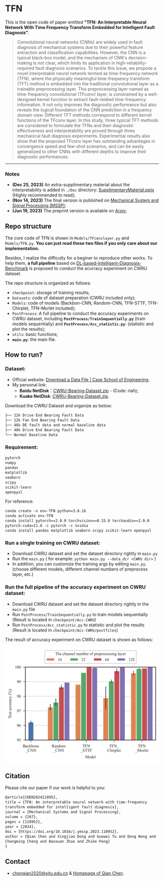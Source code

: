 # TFN


This is the open code of paper entitled **"TFN: An Interpretable Neural Network With Time Frequency Transform Embedded for Intelligent Fault Diagnosis"**.
> Convolutional neural networks (CNNs) are widely used in fault diagnosis of mechanical systems due to their powerful feature extraction and classification capabilities. However, the CNN is a typical black-box model, and the mechanism of CNN's decision-making is not clear, which limits its application in high-reliability-required fault diagnosis scenarios. To tackle this issue,  we propose a novel interpretable neural network termed as time-frequency network (TFN), where the physically meaningful time-frequency transform (TFT) method is embedded into the traditional convolutional layer as a trainable preprocessing layer. This preprocessing layer named as time-frequency convolutional (TFconv) layer, is constrained by a well-designed kernel function to extract fault-related time-frequency information. It not only improves the diagnostic performance but also reveals the logical foundation of the CNN prediction in a frequency domain view. Different TFT methods correspond to different kernel functions of the TFconv layer. In this study, three typical TFT methods are considered to formulate the TFNs and their diagnostic effectiveness and interpretability are proved through three mechanical fault diagnosis experiments.  Experimental results also show that the proposed TFconv layer has outstanding advantages in convergence speed and few-shot scenarios, and can be easily generalized to other CNNs with different depths to improve their diagnostic performances.
---

### Notes

* **(Dec 25, 2023)** An extra-supplimentary material about the interpretability is added in `./Doc` directory: [SupplimentaryMaterial.pptx](./Doc/ExtraSupplimentaryMaterial.pptx) (Highly recommended to read);
* **(Nov 14, 2023)** The final version is published on [Mechanical System and Signal Processing (MSSP)](https://www.sciencedirect.com/science/article/pii/S0888327023008609);
* **(Jun 19, 2023)** The preprint version is available on [Arxiv](https://arxiv.org/abs/2209.01992);


## Repo structure

The core code of TFN is shown in `Models/TFconvlayer.py` and `Models/TFN.py`. **You can just read these two files if you only care about our implementation.**

Besides, I realize the difficulty for a beginer to reproduce other works. To help them, **a full pipeline** based on [DL-based-Intelligent-Diagnosis-Benchmark](https://github.com/ZhaoZhibin/DL-based-Intelligent-Diagnosis-Benchmark) is proposed to conduct the acurracy experiment on CWRU dataset.

The repo structure is organized as follows:
* `checkpoint`: storage of training results;
* `Datasets`: code of dataset preparation (CWRU included only);
* `Models`: code of models (Backbon-CNN, Random-CNN, TFN-STTF, TFN-Chirplet, TFN-Morlet included);
* `PostProcess`: A full pipeline to conduct the accuracy experiments on CWRU dataset, including **`PostProcess/TrainSequentially.py`** (train models sequentially) and  **`PostProcess/Acc_statistic.py`**: (statistic and plot the results);
* `utils`: basic functions;
* **`main.py`**: the main file.

## How to run?

### Dataset: 

* Official website: [Download a Data File | Case School of Engineering](https://engineering.case.edu/bearingdatacenter/download-data-file);
* My personal link:  
  * **Baidu NetDisk**：[CWRU-Bearing-Dataset.zip](https://pan.baidu.com/s/1Q7vXZi3BG6205nzKO57scg?pwd=riah) - (Code: riah);
  * **Kuake NetDisk**: [CWRU-Bearing-Dataset.zip](https://pan.quark.cn/s/7334676ce5be).


Download the CWRU Dataset and organize as below:

```
├── 12k Drive End Bearing Fault Data
├── 12k Fan End Bearing Fault Data
├── 48k DE fault data and normal baseline data
├── 48k Drive End Bearing Fault Data
└── Normal Baseline Data
```

### Requirement:
```
pytorch
numpy
pandas
matplotlib
seaborn
scipy
scikit-learn
openpyxl
```
For reference:
```
conda create -n env-TFN python=3.8.16
conda activate env-TFN
conda install pytorch==2.0.0 torchvision==0.15.0 torchaudio==2.0.0 pytorch-cuda=11.8 -c pytorch -c nvidia
conda install pandas matplotlib seaborn scipy scikit-learn openpyxl
```

### Run a single training on CWRU dataset:

* Download CWRU dataset and set the dataset directory rightly in `main.py`
* Run the `main.py`  ( for example:  `python main.py --data_dir <CWRU dir>` )
* In addition, you can customize the training args by editing `main.py`. (choose different models, different channel numbers of preprocess layer, etc.)


### Run the full pipeline of the accuracy experiment on CWRU dataset:
* Download CWRU dataset and set the dataset directory rightly in the `main.py` file
* Run `PostProcess/TrainSequentially.py` to train models sequentially (Result is located in `checkpoint/Acc-CWRU`)
* Run `PostProcess/Acc_statistic.py` to statistic and plot the results (Result is located in `checkpoint/Acc-CWRU/postfiles`)


The result of accuracy experiment on CWRU dataset is shown as follows:

![1](./Doc/Figures/2-TestAcc-withlegend.jpg)

## Citation
Please cite our paper if our work is helpful to you: 
```
@article{CHEN2024110952,
title = {TFN: An interpretable neural network with time-frequency transform embedded for intelligent fault diagnosis},
journal = {Mechanical Systems and Signal Processing},
volume = {207},
pages = {110952},
year = {2024},
doi = {https://doi.org/10.1016/j.ymssp.2023.110952},
author = {Qian Chen and Xingjian Dong and Guowei Tu and Dong Wang and Changming Cheng and Baoxuan Zhao and Zhike Peng}
}
```

## Contact
* chenqian2020@sjtu.edu.cn & [Homepage of Qian Chen](https://chenqian0618.github.io/Homepage/).

